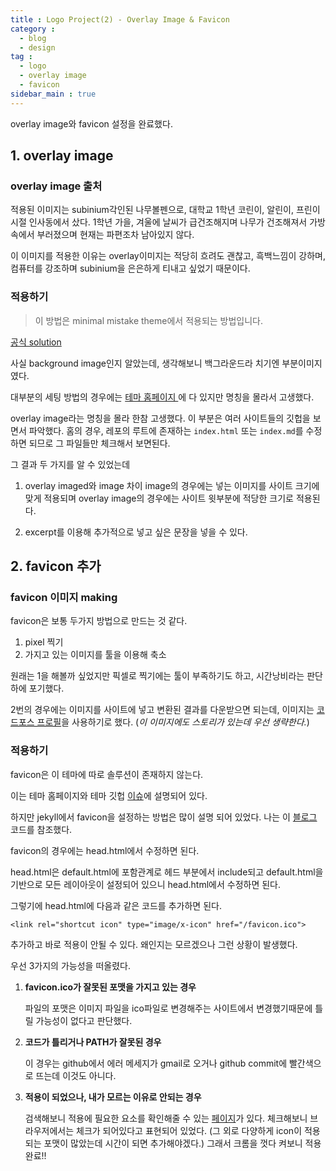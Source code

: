 ```yaml
---
title : Logo Project(2) - Overlay Image & Favicon
category :
  - blog
  - design
tag :
  - logo
  - overlay image
  - favicon
sidebar_main : true
---
```


overlay image와 favicon 설정을 완료했다.

## 1. overlay image

### overlay image 출처

적용된 이미지는 subinium각인된 나무볼펜으로, 대학교 1학년 코린이, 알린이, 프린이 시절 인사동에서 샀다.
1학년 가을, 겨울에 날씨가 급건조해지며 나무가 건조해져서 가방 속에서 부러졌으며 현재는 파편조차 남아있지 않다.

이 이미지를 적용한 이유는 overlay이미지는 적당히 흐려도 괜찮고, 흑백느낌이 강하며, 컴퓨터를 강조하며 subinium을 은은하게 티내고 싶었기 때문이다.

### 적용하기

> 이 방법은 minimal mistake theme에서 적용되는 방법입니다.

[공식 solution](https://mmistakes.github.io/minimal-mistakes/layout/uncategorized/layout-header-overlay-image/)

사실 background image인지 알았는데, 생각해보니 백그라운드라 치기엔 부분이미지였다.

대부분의 세팅 방법의 경우에는 [테마 홈페이지 ](https://mmistakes.github.io/minimal-mistakes/)에 다 있지만 명칭을 몰라서 고생했다.

overlay image라는 명칭을 몰라 한참 고생했다. 이 부분은 여러 사이트들의 깃헙을 보면서 파악했다. 홈의 경우, 레포의 루트에 존재하는 `index.html` 또는  `index.md`를 수정하면 되므로 그 파일들만 체크해서 보면된다.

그 결과 두 가지를 알 수 있었는데

1. overlay imaged와 image 차이
  image의 경우에는 넣는 이미지를 사이트 크기에 맞게 적용되며 overlay image의 경우에는 사이트 윗부분에 적당한 크기로 적용된다.

2. excerpt를 이용해 추가적으로 넣고 싶은 문장을 넣을 수 있다.

## 2. favicon 추가

### favicon 이미지 making

favicon은 보통 두가지 방법으로 만드는 것 같다.

1. pixel 찍기
2. 가지고 있는 이미지를 툴을 이용해 축소

원래는 1을 해볼까 싶었지만 픽셀로 찍기에는 툴이 부족하기도 하고, 시간낭비라는 판단하에 포기했다.

2번의 경우에는 이미지를 사이트에 넣고 변환된 결과를 다운받으면 되는데, 이미지는 [코드포스 프로필](http://codeforces.com/profile/GOD_SUBINIUM)을 사용하기로 했다. (*이 이미지에도 스토리가 있는데 우선 생략한다.*)


### 적용하기

favicon은 이 테마에 따로 솔루션이 존재하지 않는다.

이는 테마 홈페이지와 테마 깃헙 [이슈](https://github.com/mmistakes/minimal-mistakes/issues/949)에 설명되어 있다.

하지만 jekyll에서 favicon을 설정하는 방법은 많이 설명 되어 있었다. 나는 이 [블로그](https://medium.com/@LazaroIbanez/how-to-add-a-favicon-to-github-pages-403935604460) 코드를 참조했다.

favicon의 경우에는 head.html에서 수정하면 된다.

head.html은 default.html에 포함관계로 헤드 부분에서 include되고 default.html을 기반으로 모든 레이아웃이 설정되어 있으니 head.html에서 수정하면 된다.

그렇기에 head.html에 다음과 같은 코드를 추가하면 된다.

```shell
<link rel="shortcut icon" type="image/x-icon" href="/favicon.ico">
```

추가하고 바로 적용이 안될 수 있다. 왜인지는 모르겠으나 그런 상황이 발생했다.

우선 3가지의 가능성을 떠올렸다.

1. **favicon.ico가 잘못된 포맷을 가지고 있는 경우**

    파일의 포맷은 이미지 파일을 ico파일로 변경해주는 사이트에서 변경했기때문에 틀릴 가능성이 없다고 판단했다.
2. **코드가 틀리거나 PATH가 잘못된 경우**

    이 경우는 github에서 에러 메세지가 gmail로 오거나 github commit에 빨간색으로 뜨는데 이것도 아니다.
3. **적용이 되었으나, 내가 모르는 이유로 안되는 경우**

    검색해보니 적용에 필요한 요소를 확인해줄 수 있는 [페이지](https://realfavicongenerator.net/favicon_checker#.W09wX9gzbOQ)가 있다. 체크해보니 브라우저에서는 체크가 되어있다고 표현되어 있었다. (그 외로 다양하게 icon이 적용되는 포맷이 많았는데 시간이 되면 추가해야겠다.)
  그래서 크롬을 껏다 켜보니 적용완료!!
